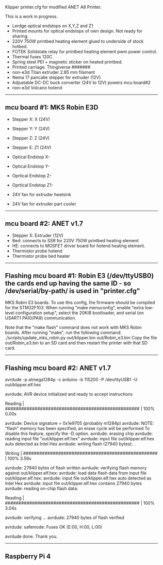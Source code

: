 
Klipper printer.cfg for modified ANET A8 Printer.

This is a work in progress.



- Lerdge optical endstops on X,Y,Z and Z1
- Printed mounts for optical endstops of own design. Not ready for sharing.
- 220V 750W printbed heating element glued to underside of stock hotbed.
- FOTEK Solidstate relay for printbed heating element pwm power control.
- Thermal fuses 120C
- Spring steel PEI + magnetic sticker on heated printbed.
- Printed carriage. Thingiverse #######
- non-e3d Titan extruder 2.85 mm filament
- Nema 17 pancake stepper for extruder (12V).
- Adjustable DC-DC buck converter (24V to 12V) powers mcu board#2
- non-e3d Volcano hotend


----------------------------
mcu board #1: MKS Robin E3D
---------------------------

- Stepper X: X (24V)
- Stepper Y: Y (24V)
- Stepper Z: Z (24V)
- Stepper E: Z1 (24V)

- Optical Endstop X-
- Optical Endstop Y-
- Oprtical Endstop Z-
- Oprtical Endstop Z1-

- 24V fan for extruder heatsink
- 24V fan for extruder part cooler

----------------------------
mcu board #2: ANET v1.7 
----------------------------
- Stepper X: Extruder (12V)
- Bed: connects to SSR for 220V 750W printbed heating element
- HE: connects to MOSFET driver board for hotend heating element.
- Thermistor probe hotend
- Thermistor probe bed heater 


----------------------------
Flashing mcu board #1: Robin E3 (/dev/ttyUSB0) the cards end up having the same ID - so /dev/serial/by-path/ is used in "printer.cfg"
----------------------------

MKS Robin E3 boards. To use this config, the firmware should be compiled for the STM32F103.
When running "make menuconfig", enable "extra low-level configuration setup", select the 20KiB bootloader, and serial (on
USART1 PA10/PA9) communication.

Note that the "make flash" command does not work with MKS Robin
boards. After running "make", run the following command:
  ./scripts/update_mks_robin.py out/klipper.bin out/Robin_e3.bin
Copy the file out/Robin_e3.bin to an SD card and then restart the
printer with that SD card.

----------------------------
Flashing mcu board #2: ANET v1.7 
----------------------------

avrdude -p atmega1284p -c arduino -b 115200 -P /dev/ttyUSB1 -U out/klipper.elf.hex

avrdude: AVR device initialized and ready to accept instructions

Reading | ################################################## | 100% 0.00s

avrdude: Device signature = 0x1e9705 (probably m1284p)
avrdude: NOTE: "flash" memory has been specified, an erase cycle will be performed
         To disable this feature, specify the -D option.
avrdude: erasing chip
avrdude: reading input file "out/klipper.elf.hex"
avrdude: input file out/klipper.elf.hex auto detected as Intel Hex
avrdude: writing flash (27940 bytes):

Writing | ################################################## | 100% 3.56s

avrdude: 27940 bytes of flash written
avrdude: verifying flash memory against out/klipper.elf.hex:
avrdude: load data flash data from input file out/klipper.elf.hex:
avrdude: input file out/klipper.elf.hex auto detected as Intel Hex
avrdude: input file out/klipper.elf.hex contains 27940 bytes
avrdude: reading on-chip flash data:

Reading | ################################################## | 100% 3.04s

avrdude: verifying ...
avrdude: 27940 bytes of flash verified

avrdude: safemode: Fuses OK (E:00, H:00, L:00)

avrdude done.  Thank you.


----------------------------
Raspberry Pi 4
----------------------------












